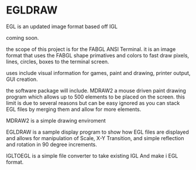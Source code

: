# EGLDRAW
EGL is an updated image format based off IGL


coming soon.

the scope of this project is for the FABGL ANSI Terminal.
it is an image format that uses the FABGL shape primatives and colors to fast draw pixels, lines, circles, boxes to the terminal screen.

uses include visual information for games, paint and drawing, printer output, GUI creation.

the software package will include. MDRAW2 a mouse driven paint drawing program which allows up to 500 elements to be placed on the screen.
this limit is due to several reasons but can be easy ignored as you can stack EGL files by merging them and allow for more elements.

MDRAW2 is a simple drawing enviroment

EGLDRAW is a sample display program to show how EGL files are displayed and allows for manipulation of Scale, X-Y Transition, and simple reflection and rotation in 90 degree increments.

IGLTOEGL is a simple file converter to take existing IGL And make i EGL format.


